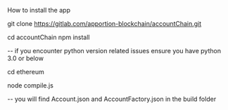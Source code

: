 How to install the app

git clone https://gitlab.com/apportion-blockchain/accountChain.git

cd accountChain
npm install

-- if you encounter python version related issues ensure you have python 3.0 or below

cd ethereum

node compile.js

-- you will find Account.json and AccountFactory.json in the build folder  